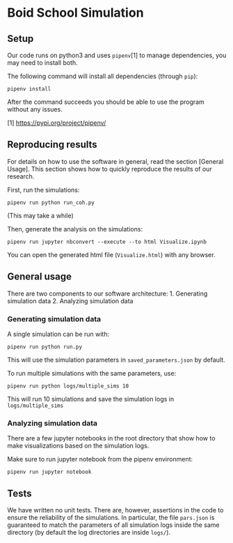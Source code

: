 # Boid School Simulation

## Setup

Our code runs on python3 and uses `pipenv`[1] to manage dependencies, you may need to install both.

The following command will install all dependencies (through `pip`):

`pipenv install`

After the command succeeds you should be able to use the program without any issues.

[1] https://pypi.org/project/pipenv/

## Reproducing results

For details on how to use the software in general, read the section [General Usage]. This section shows how to quickly reproduce the results of our research.

First, run the simulations:

`pipenv run python run_coh.py`   

(This may take a while)

Then, generate the analysis on the simulations:

`pipenv run jupyter nbconvert --execute --to html Visualize.ipynb`

You can open the generated html file (`Visualize.html`) with any browser.

## General usage

There are two components to our software architecture:
    1. Generating simulation data
    2. Analyzing simulation data

### Generating simulation data

A single simulation can be run with:

`pipenv run python run.py`

This will use the simulation parameters in `saved_parameters.json` by default.

To run multiple simulations with the same parameters, use:

`pipenv run python logs/multiple_sims 10`

This will run 10 simulations and save the simulation logs in `logs/multiple_sims`

### Analyzing simulation data

There are a few jupyter notebooks in the root directory that show how to make visualizations based on the simulation logs.

Make sure to run jupyter notebook from the pipenv environment:

`pipenv run jupyter notebook`

## Tests

We have written no unit tests. There are, however, assertions in the code to ensure the reliability of the simulations. In particular, the file `pars.json` is guaranteed to match the parameters of all simulation logs inside the same directory (by default the log directories are inside `logs/`).
